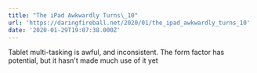 ```yaml
---
title: "The iPad Awkwardly Turns\_10"
url: 'https://daringfireball.net/2020/01/the_ipad_awkwardly_turns_10'
date: '2020-01-29T19:07:38.000Z'
---
```

Tablet multi-tasking is awful, and inconsistent. The form factor has potential, but it hasn't made much use of it yet
